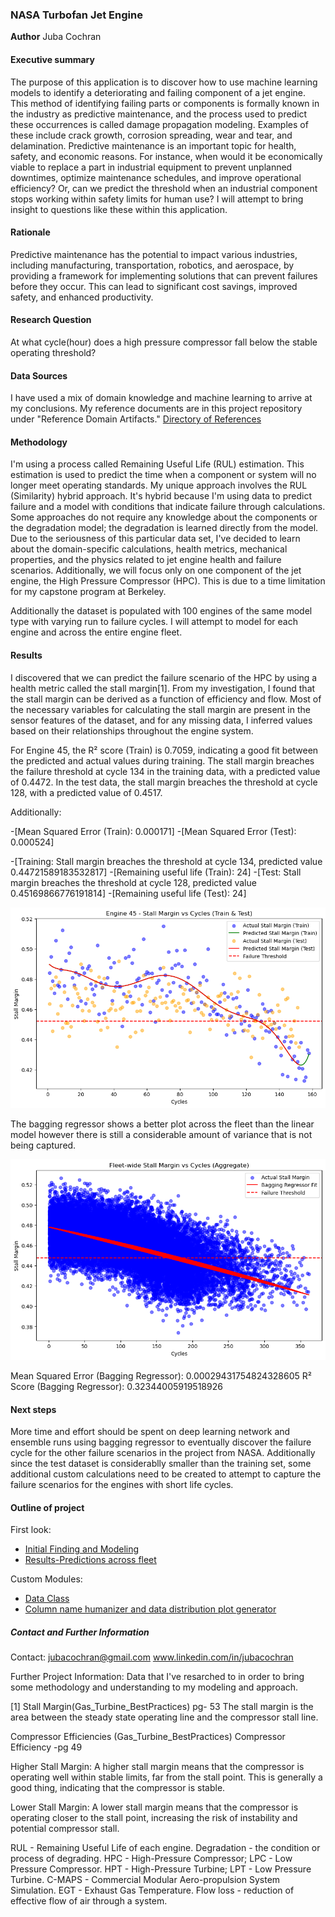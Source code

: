 ### NASA Turbofan Jet Engine

**Author**
Juba Cochran

#### Executive summary
The purpose of this application is to discover how to use machine learning models to identify a deteriorating and failing component of a jet engine. This method of identifying failing parts or components is formally known in the industry as predictive maintenance, and the process used to predict these occurrences is called damage propagation modeling. Examples of these include crack growth, corrosion spreading, wear and tear, and delamination. Predictive maintenance is an important topic for health, safety, and economic reasons. For instance, when would it be economically viable to replace a part in industrial equipment to prevent unplanned downtimes, optimize maintenance schedules, and improve operational efficiency? Or, can we predict the threshold when an industrial component stops working within safety limits for human use? I will attempt to bring insight to questions like these within this application.


#### Rationale
Predictive maintenance has the potential to impact various industries, including manufacturing, transportation, robotics, and aerospace, by providing a framework for implementing solutions that can prevent failures before they occur. This can lead to significant cost savings, improved safety, and enhanced productivity.

#### Research Question
At what cycle(hour) does a high pressure compressor fall below the stable operating threshold?

#### Data Sources
I have used a mix of domain knowledge and machine learning to arrive at my conclusions. My reference documents are in this project repository under "Reference Domain Artifacts."
[Directory of References](https://github.com/jubacochran/capstone/blob/main/Reference%20Domain%20Artifacts)



#### Methodology
I'm using a process called Remaining Useful Life (RUL) estimation. This estimation is used to predict the time when a component or system will no longer meet operating standards. My unique approach involves the RUL (Similarity) hybrid approach. It's hybrid because I'm using data to predict failure and a model with conditions that indicate failure through calculations. Some approaches do not require any knowledge about the components or the degradation model; the degradation is learned directly from the model. Due to the seriousness of this particular data set, I've decided to learn about the domain-specific calculations, health metrics, mechanical properties, and the physics related to jet engine health and failure scenarios. Additionally, we will focus only on one component of the jet engine, the High Pressure Compressor (HPC). This is due to a time limitation for my capstone program at Berkeley. 

Additionally the dataset is populated with 100 engines of the same model type with varying run to failure cycles. I will attempt to model for each engine and across the entire engine fleet. 

#### Results
I discovered that we can predict the failure scenario of the HPC by using a health metric called the stall margin[1]. From my investigation, I found that the stall margin can be derived as a function of efficiency and flow. Most of the necessary variables for calculating the stall margin are present in the sensor features of the dataset, and for any missing data, I inferred values based on their relationships throughout the engine system.

For Engine 45, the R² score (Train) is 0.7059, indicating a good fit between the predicted and actual values during training. The stall margin breaches the failure threshold at cycle 134 in the training data, with a predicted value of 0.4472. In the test data, the stall margin breaches the threshold at cycle 128, with a predicted value of 0.4517.

Additionally:

-[Mean Squared Error (Train): 0.000171]
-[Mean Squared Error (Test): 0.000524]

-[Training: Stall margin breaches the threshold at cycle 134, predicted value 0.44721589183532817]
-[Remaining useful life (Train): 24]
-[Test: Stall margin breaches the threshold at cycle 128, predicted value 0.45169866776191814]
-[Remaining useful life (Test): 24]

![Engine 45 plot](engine45.png)

The bagging regressor shows a better plot across the fleet than the linear model however there is still a considerable amount of variance that is not being captured. 

![Fleet agg Plot](fleetmodel.png)

Mean Squared Error (Bagging Regressor): 0.00029431754824328605
R² Score (Bagging Regressor): 0.32344005919518926



#### Next steps
More time and effort should be spent on deep learning network and ensemble runs using bagging regressor to eventually discover the failure cycle for the other failure scenarios in the project from NASA. Additionally since the test dataset is considerablly smaller than the training set, some additional custom calculations need to be created to attempt to capture the failure scenarios for the engines with short life cycles. 

#### Outline of project
First look:
- [Initial Finding and Modeling](https://github.com/jubacochran/capstone/blob/main/training_dataset_explore.ipynb)
- [Results-Predictions across fleet](https://github.com/jubacochran/capstone/blob/main/results_RUL.py.ipynb)

Custom Modules:
- [Data Class](https://github.com/jubacochran/capstone/blob/main/stall_margin_formulas.py)
- [Column name humanizer and data distribution plot generator](https://github.com/jubacochran/capstone/blob/main/FirstSteps.py)




##### Contact and Further Information
Contact:
jubacochran@gmail.com
www.linkedin.com/in/jubacochran

Further Project Information:
Data that I've resarched to in order to bring some methodology and understanding to my modeling and approach.

[1] Stall Margin(Gas_Turbine_BestPractices) pg- 53
 The  stall margin is the area between the steady 
state operating line and the compressor stall line.

Compressor Efficiencies (Gas_Turbine_BestPractices)
Compressor Efficiency -pg 49

Higher Stall Margin: A higher stall margin means that the compressor is operating well within stable limits, far from the stall point. This is generally a good thing, indicating that the compressor is stable.

Lower Stall Margin: A lower stall margin means that the compressor is operating closer to the stall point, increasing the risk of instability and potential compressor stall.

RUL - Remaining Useful Life of each engine.
Degradation - the condition or process of degrading.
HPC - High-Pressure Compressor; LPC - Low Pressure Compressor.
HPT - High-Pressure Turbine; LPT - Low Pressure Turbine.
C-MAPS - Commercial Modular Aero-propulsion System Simulation.
EGT - Exhaust Gas Temperature.
Flow loss - reduction of effective flow of air through a system.